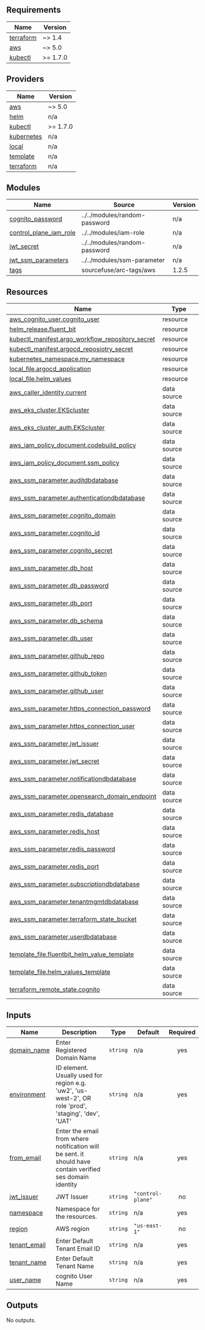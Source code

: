 <!-- BEGIN_TF_DOCS -->
## Requirements

| Name | Version |
|------|---------|
| <a name="requirement_terraform"></a> [terraform](#requirement\_terraform) | ~> 1.4 |
| <a name="requirement_aws"></a> [aws](#requirement\_aws) | ~> 5.0 |
| <a name="requirement_kubectl"></a> [kubectl](#requirement\_kubectl) | >= 1.7.0 |

## Providers

| Name | Version |
|------|---------|
| <a name="provider_aws"></a> [aws](#provider\_aws) | ~> 5.0 |
| <a name="provider_helm"></a> [helm](#provider\_helm) | n/a |
| <a name="provider_kubectl"></a> [kubectl](#provider\_kubectl) | >= 1.7.0 |
| <a name="provider_kubernetes"></a> [kubernetes](#provider\_kubernetes) | n/a |
| <a name="provider_local"></a> [local](#provider\_local) | n/a |
| <a name="provider_template"></a> [template](#provider\_template) | n/a |
| <a name="provider_terraform"></a> [terraform](#provider\_terraform) | n/a |

## Modules

| Name | Source | Version |
|------|--------|---------|
| <a name="module_cognito_password"></a> [cognito\_password](#module\_cognito\_password) | ../../modules/random-password | n/a |
| <a name="module_control_plane_iam_role"></a> [control\_plane\_iam\_role](#module\_control\_plane\_iam\_role) | ../../modules/iam-role | n/a |
| <a name="module_jwt_secret"></a> [jwt\_secret](#module\_jwt\_secret) | ../../modules/random-password | n/a |
| <a name="module_jwt_ssm_parameters"></a> [jwt\_ssm\_parameters](#module\_jwt\_ssm\_parameters) | ../../modules/ssm-parameter | n/a |
| <a name="module_tags"></a> [tags](#module\_tags) | sourcefuse/arc-tags/aws | 1.2.5 |

## Resources

| Name | Type |
|------|------|
| [aws_cognito_user.cognito_user](https://registry.terraform.io/providers/hashicorp/aws/latest/docs/resources/cognito_user) | resource |
| [helm_release.fluent_bit](https://registry.terraform.io/providers/hashicorp/helm/latest/docs/resources/release) | resource |
| [kubectl_manifest.argo_workflow_repository_secret](https://registry.terraform.io/providers/gavinbunney/kubectl/latest/docs/resources/manifest) | resource |
| [kubectl_manifest.argocd_reposiotry_secret](https://registry.terraform.io/providers/gavinbunney/kubectl/latest/docs/resources/manifest) | resource |
| [kubernetes_namespace.my_namespace](https://registry.terraform.io/providers/hashicorp/kubernetes/latest/docs/resources/namespace) | resource |
| [local_file.argocd_application](https://registry.terraform.io/providers/hashicorp/local/latest/docs/resources/file) | resource |
| [local_file.helm_values](https://registry.terraform.io/providers/hashicorp/local/latest/docs/resources/file) | resource |
| [aws_caller_identity.current](https://registry.terraform.io/providers/hashicorp/aws/latest/docs/data-sources/caller_identity) | data source |
| [aws_eks_cluster.EKScluster](https://registry.terraform.io/providers/hashicorp/aws/latest/docs/data-sources/eks_cluster) | data source |
| [aws_eks_cluster_auth.EKScluster](https://registry.terraform.io/providers/hashicorp/aws/latest/docs/data-sources/eks_cluster_auth) | data source |
| [aws_iam_policy_document.codebuild_policy](https://registry.terraform.io/providers/hashicorp/aws/latest/docs/data-sources/iam_policy_document) | data source |
| [aws_iam_policy_document.ssm_policy](https://registry.terraform.io/providers/hashicorp/aws/latest/docs/data-sources/iam_policy_document) | data source |
| [aws_ssm_parameter.auditdbdatabase](https://registry.terraform.io/providers/hashicorp/aws/latest/docs/data-sources/ssm_parameter) | data source |
| [aws_ssm_parameter.authenticationdbdatabase](https://registry.terraform.io/providers/hashicorp/aws/latest/docs/data-sources/ssm_parameter) | data source |
| [aws_ssm_parameter.cognito_domain](https://registry.terraform.io/providers/hashicorp/aws/latest/docs/data-sources/ssm_parameter) | data source |
| [aws_ssm_parameter.cognito_id](https://registry.terraform.io/providers/hashicorp/aws/latest/docs/data-sources/ssm_parameter) | data source |
| [aws_ssm_parameter.cognito_secret](https://registry.terraform.io/providers/hashicorp/aws/latest/docs/data-sources/ssm_parameter) | data source |
| [aws_ssm_parameter.db_host](https://registry.terraform.io/providers/hashicorp/aws/latest/docs/data-sources/ssm_parameter) | data source |
| [aws_ssm_parameter.db_password](https://registry.terraform.io/providers/hashicorp/aws/latest/docs/data-sources/ssm_parameter) | data source |
| [aws_ssm_parameter.db_port](https://registry.terraform.io/providers/hashicorp/aws/latest/docs/data-sources/ssm_parameter) | data source |
| [aws_ssm_parameter.db_schema](https://registry.terraform.io/providers/hashicorp/aws/latest/docs/data-sources/ssm_parameter) | data source |
| [aws_ssm_parameter.db_user](https://registry.terraform.io/providers/hashicorp/aws/latest/docs/data-sources/ssm_parameter) | data source |
| [aws_ssm_parameter.github_repo](https://registry.terraform.io/providers/hashicorp/aws/latest/docs/data-sources/ssm_parameter) | data source |
| [aws_ssm_parameter.github_token](https://registry.terraform.io/providers/hashicorp/aws/latest/docs/data-sources/ssm_parameter) | data source |
| [aws_ssm_parameter.github_user](https://registry.terraform.io/providers/hashicorp/aws/latest/docs/data-sources/ssm_parameter) | data source |
| [aws_ssm_parameter.https_connection_password](https://registry.terraform.io/providers/hashicorp/aws/latest/docs/data-sources/ssm_parameter) | data source |
| [aws_ssm_parameter.https_connection_user](https://registry.terraform.io/providers/hashicorp/aws/latest/docs/data-sources/ssm_parameter) | data source |
| [aws_ssm_parameter.jwt_issuer](https://registry.terraform.io/providers/hashicorp/aws/latest/docs/data-sources/ssm_parameter) | data source |
| [aws_ssm_parameter.jwt_secret](https://registry.terraform.io/providers/hashicorp/aws/latest/docs/data-sources/ssm_parameter) | data source |
| [aws_ssm_parameter.notificationdbdatabase](https://registry.terraform.io/providers/hashicorp/aws/latest/docs/data-sources/ssm_parameter) | data source |
| [aws_ssm_parameter.opensearch_domain_endpoint](https://registry.terraform.io/providers/hashicorp/aws/latest/docs/data-sources/ssm_parameter) | data source |
| [aws_ssm_parameter.redis_database](https://registry.terraform.io/providers/hashicorp/aws/latest/docs/data-sources/ssm_parameter) | data source |
| [aws_ssm_parameter.redis_host](https://registry.terraform.io/providers/hashicorp/aws/latest/docs/data-sources/ssm_parameter) | data source |
| [aws_ssm_parameter.redis_password](https://registry.terraform.io/providers/hashicorp/aws/latest/docs/data-sources/ssm_parameter) | data source |
| [aws_ssm_parameter.redis_port](https://registry.terraform.io/providers/hashicorp/aws/latest/docs/data-sources/ssm_parameter) | data source |
| [aws_ssm_parameter.subscriptiondbdatabase](https://registry.terraform.io/providers/hashicorp/aws/latest/docs/data-sources/ssm_parameter) | data source |
| [aws_ssm_parameter.tenantmgmtdbdatabase](https://registry.terraform.io/providers/hashicorp/aws/latest/docs/data-sources/ssm_parameter) | data source |
| [aws_ssm_parameter.terraform_state_bucket](https://registry.terraform.io/providers/hashicorp/aws/latest/docs/data-sources/ssm_parameter) | data source |
| [aws_ssm_parameter.userdbdatabase](https://registry.terraform.io/providers/hashicorp/aws/latest/docs/data-sources/ssm_parameter) | data source |
| [template_file.fluentbit_helm_value_template](https://registry.terraform.io/providers/hashicorp/template/latest/docs/data-sources/file) | data source |
| [template_file.helm_values_template](https://registry.terraform.io/providers/hashicorp/template/latest/docs/data-sources/file) | data source |
| [terraform_remote_state.cognito](https://registry.terraform.io/providers/hashicorp/terraform/latest/docs/data-sources/remote_state) | data source |

## Inputs

| Name | Description | Type | Default | Required |
|------|-------------|------|---------|:--------:|
| <a name="input_domain_name"></a> [domain\_name](#input\_domain\_name) | Enter Registered Domain Name | `string` | n/a | yes |
| <a name="input_environment"></a> [environment](#input\_environment) | ID element. Usually used for region e.g. 'uw2', 'us-west-2', OR role 'prod', 'staging', 'dev', 'UAT' | `string` | n/a | yes |
| <a name="input_from_email"></a> [from\_email](#input\_from\_email) | Enter the email from where notification will be sent. it should have contain verified ses domain identity | `string` | n/a | yes |
| <a name="input_jwt_issuer"></a> [jwt\_issuer](#input\_jwt\_issuer) | JWT Issuer | `string` | `"control-plane"` | no |
| <a name="input_namespace"></a> [namespace](#input\_namespace) | Namespace for the resources. | `string` | n/a | yes |
| <a name="input_region"></a> [region](#input\_region) | AWS region | `string` | `"us-east-1"` | no |
| <a name="input_tenant_email"></a> [tenant\_email](#input\_tenant\_email) | Enter Default Tenant Email ID | `string` | n/a | yes |
| <a name="input_tenant_name"></a> [tenant\_name](#input\_tenant\_name) | Enter Default Tenant Name | `string` | n/a | yes |
| <a name="input_user_name"></a> [user\_name](#input\_user\_name) | cognito User Name | `string` | n/a | yes |

## Outputs

No outputs.
<!-- END_TF_DOCS -->